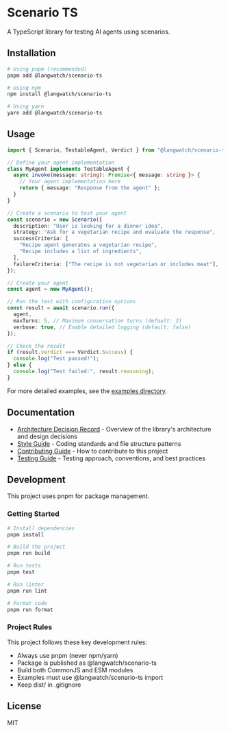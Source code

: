 # Scenario TS

A TypeScript library for testing AI agents using scenarios.

## Installation

```bash
# Using pnpm (recommended)
pnpm add @langwatch/scenario-ts

# Using npm
npm install @langwatch/scenario-ts

# Using yarn
yarn add @langwatch/scenario-ts
```

## Usage

```typescript
import { Scenario, TestableAgent, Verdict } from "@langwatch/scenario-ts";

// Define your agent implementation
class MyAgent implements TestableAgent {
  async invoke(message: string): Promise<{ message: string }> {
    // Your agent implementation here
    return { message: "Response from the agent" };
  }
}

// Create a scenario to test your agent
const scenario = new Scenario({
  description: "User is looking for a dinner idea",
  strategy: "Ask for a vegetarian recipe and evaluate the response",
  successCriteria: [
    "Recipe agent generates a vegetarian recipe",
    "Recipe includes a list of ingredients",
  ],
  failureCriteria: ["The recipe is not vegetarian or includes meat"],
});

// Create your agent
const agent = new MyAgent();

// Run the test with configuration options
const result = await scenario.run({
  agent,
  maxTurns: 5, // Maximum conversation turns (default: 2)
  verbose: true, // Enable detailed logging (default: false)
});

// Check the result
if (result.verdict === Verdict.Success) {
  console.log("Test passed!");
} else {
  console.log("Test failed:", result.reasoning);
}
```

For more detailed examples, see the [examples directory](./examples/).

## Documentation

- [Architecture Decision Record](./docs/ADR-001-scenario-architecture.md) - Overview of the library's architecture and design decisions
- [Style Guide](./docs/STYLE_GUIDE.md) - Coding standards and file structure patterns
- [Contributing Guide](./docs/CONTRIBUTING.md) - How to contribute to this project
- [Testing Guide](./docs/TESTING.md) - Testing approach, conventions, and best practices

## Development

This project uses pnpm for package management.

### Getting Started

```bash
# Install dependencies
pnpm install

# Build the project
pnpm run build

# Run tests
pnpm test

# Run linter
pnpm run lint

# Format code
pnpm run format
```

### Project Rules

This project follows these key development rules:

- Always use pnpm (never npm/yarn)
- Package is published as @langwatch/scenario-ts
- Build both CommonJS and ESM modules
- Examples must use @langwatch/scenario-ts import
- Keep dist/ in .gitignore

## License

MIT
